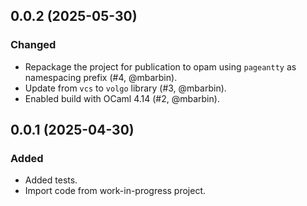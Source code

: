 ## 0.0.2 (2025-05-30)

### Changed

- Repackage the project for publication to opam using `pageantty` as namespacing prefix (#4, @mbarbin).
- Update from `vcs` to `volgo` library (#3, @mbarbin).
- Enabled build with OCaml 4.14 (#2, @mbarbin).

## 0.0.1 (2025-04-30)

### Added

- Added tests.
- Import code from work-in-progress project.
